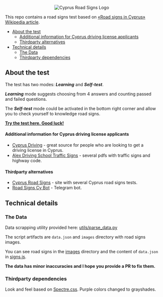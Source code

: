 <p align="center">
  <img src="https://github.com/mrfeod/cysigns/blob/master/icon/android-chrome-192x192.png?raw=true" alt="Cyprus Road Signs Logo"/>
</p>

This repo contains a road signs test based on [«Road signs in Cyprus» Wikipedia article](https://en.wikipedia.org/wiki/Road_signs_in_Cyprus).

- [About the test](#about-the-test)
  - [Additional information for Cyprus driving license applicants](#additional-information-for-cyprus-driving-license-applicants)
  - [Thirdparty alternatives](#thirdparty-alternatives)
- [Technical details](#technical-details)
  - [The Data](#the-data)
  - [Thirdparty dependencies](#thirdparty-dependencies)

## About the test
The test has two modes: ***Learning*** and ***Self-test***.

***Learning*** mode suggests choosing from 4 answers and counting passed and failed questions.

The ***Self-test*** mode could be activated in the bottom right corner and allow you to check yourself to knowledge road signs.

**[Try the test here. Good luck!](https://mrfeod.github.io/cysigns/)**

#### Additional information for Cyprus driving license applicants
- [Cyprus Driving](https://www.cyprusdriving.net/) - great source for people who are looking to get a driving license in Cyprus.
- [Alex Driving School Traffic Signs](https://alexdrivingschoolnicosia.com/traffic-signs.html) - several pdfs with traffic signs and highway code.

#### Thirdparty alternatives
- [Cyprus Road Signs](https://cysigns.online/) - site with several Cyprus road signs tests.
- [Road Signs Cy Bot](https://t.me/roadsignscybot) - Telegram bot.

## Technical details

### The Data
Data scrapping utility provided here: [utils/parse_data.py](utils/parse_data.py)

The script artifacts are `data.json` and `images` directory with road signs images.

You can see road signs in the [images](images) directory and the content of `data.json` in [signs.js](signs.js).

**The data has minor inaccuracies and I hope you provide a PR to fix them.**

### Thirdparty dependencies
Look and feel based on [Spectre.css](https://github.com/picturepan2/spectre/tree/v0.5.9). Purple colors changed to grayshades.

